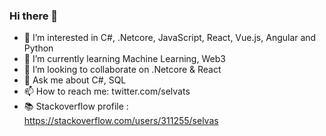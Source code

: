 ### Hi there 👋

<!--
**selva-ts/selva-ts** is a ✨ _special_ ✨ repository because its `README.md` (this file) appears on your GitHub profile.

Here are some ideas to get you started:
-->

- 👀 I’m interested in C#, .Netcore, JavaScript, React, Vue.js, Angular and Python
- 🌱 I’m currently learning Machine Learning, Web3
- 👯 I’m looking to collaborate on .Netcore & React
- 💬 Ask me about C#, SQL
- 📫 How to reach me: twitter.com/selvats
- 📚 Stackoverflow profile : https://stackoverflow.com/users/311255/selvas
